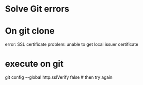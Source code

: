 # Solve Git errors
# On git clone
error: SSL certificate problem: unable to get local issuer certificate
# execute on git 
git config --global http.sslVerify false # then try again